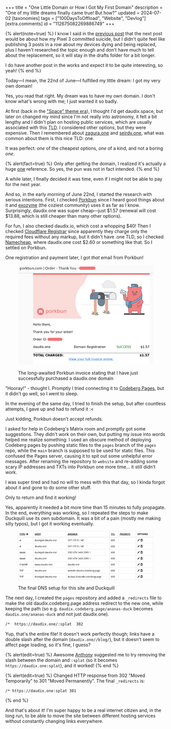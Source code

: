 +++
title = "One Little Domain or How I Got My First Domain"
description = "One of my little dreams finally came true! But how?"
updated = 2024-07-02
[taxonomies]
tags = ["100DaysToOffload", "Website", "Devlog"]
[extra.comments]
id = "112675082269886749"
+++

{% alert(note=true) %}
I know I said in the [previous post](@/blog/2024-06-19-not-that-latitude/index.md) that the next post would be about how my Pixel 3 committed suicide, but I didn't quite feel like publishing 3 posts in a row about my devices dying and being replaced, plus I haven't researched the topic enough and don't have much to tell about the replacement, so it will stay in the drafts folder for a bit longer.

I do have another post in the works and expect it to be quite interesting, so yeah!
{% end %}

Today—I mean, the 22nd of June—I fulfilled my little dream: I got my very own domain!

Yes, you read that right. My dream was to have my own domain. I don't know what's wrong with me; I just wanted it so badly.

At first (back in the ["Space" theme era](https://web.archive.org/web/20221030010150/https://daudix-ufo.github.io/)), I thought I'd get daudix.space, but later on changed my mind since I'm not really into astronomy, it felt a bit lengthy and I didn't plan on hosting public services, which are usually associated with this <abbr title="top-level domain">TLD</abbr>. I considered other options, but they were expensive. Then I remembered about [zagura.one](https://zagura.one) and [seirdy.one](https://seirdy.one), what was common about them is this nice TLD: one.

It was perfect: *one* of the cheapest options, *one* of a kind, and not a boring *one*.

{% alert(fact=true) %}
Only after getting the domain, I realized it's actually a huge [one](https://www.youtube.com/watch?v=EE4mslnibzQ) reference. So yes, the pun was not in fact intended.
{% end %}

A while later, I finally decided it was time, even if I might not be able to pay for the next year.

And so, in the early morning of June 22nd, I started the research with serious intentions. First, I checked [Porkbun](https://porkbun.com) since I heard good things about it and [exozyme](https://exozy.me) (the coziest community) uses it as far as I know. Surprisingly, daudix.one was super cheap—just $1.57 (renewal will cost $13.88, which is still cheaper than many other options).

For fun, I also checked daudix.io, which cost a whopping $40! Then I checked [Cloudflare Registrar](https://www.cloudflare.com/learning/dns/what-is-cloudflare-registrar/) since apparently they charge only the required fees without any markup, but it didn't have .one TLD, so I checked [Namecheap](https://www.namecheap.com/), where daudix.one cost $2.60 or something like that. So I settled on Porkbun.

One registration and payment later, I got *that* email from Porkbun!

<figure>

![porkbun invoice](porkbun-invoice.png)
<figcaption>The long-awaited Porkbun invoice stating that I have just successfully purchased a daudix.one domain</figcaption>
</figure>

"Hooray!" - thought I. Promptly I tried connecting it to [Codeberg Pages](https://codeberg.page), but it didn't go well, so I went to sleep.

In the evening of the same day, I tried to finish the setup, but after countless attempts, I gave up and had to refund it :<

Just kidding, Porkbun doesn't accept refunds.

I asked for help in Codeberg's Matrix room and promptly got some suggestions. They didn't work on their own, but putting my issue into words helped me realize something: I used an obscure method of deploying Codeberg pages by pushing static files to the `pages` branch of the `pages` repo, while the `main` branch is supposed to be used for static files. This confused the Pages server, causing it to spit out some unhelpful error messages. After renaming the repository to `website` and re-adding some scary IP addresses and TXTs into Porkbun one more time... it still didn't work.

I was super tired and had no will to mess with this that day, so I kinda forgot about it and gone to do some other stuff.

Only to return and find it working!

Yes, apparently it needed a bit more time than 15 minutes to fully propagate. In the end, everything was working, so I repeated the steps to make Duckquill use its own subdomain. It was a bit of a pain (mostly me making silly typos), but I got it working eventually.

<figure>

![porkbun dns](porkbun-dns.png)
<figcaption>The final DNS setup for this site and Duckquill</figcaption>
</figure>

The next day, I created the `pages` repository and added a `_redirects` file to make the old daudix.codeberg.page address redirect to the new one, while keeping the path (so e.g. `daudix.codeberg.page/ananas-duck` becomes `daudix.one/ananas-duck` and not just daudix.one).

```txt
/*  https://daudix.one/:splat  302
```

Yup, that's the entire file! It doesn't work perfectly though; links have a double slash after the domain (`daudix.one//blog/`), but it doesn't seem to affect page loading, so it's fine, I guess?

{% alert(edit=true) %}
Awesome [Anthony](https://a.exozy.me) suggested me to try removing the slash between the domain and `:splat` (so it becomes `https://daudix.one:splat`), and it worked!
{% end %}

{% alert(edit=true) %}
Changed HTTP response from 302 "Moved Temporarily" to 301 "Moved Permanently". The final `_redirects` is:

```txt
/* https://daudix.one:splat 301
```
{% end %}

And that's about it! I'm super happy to be a real internet citizen and, in the long run, to be able to move the site between different hosting services without constantly changing links everywhere.

